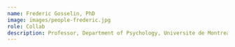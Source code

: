 ```yaml
---
name: Frederic Gosselin, PhD
image: images/people-frederic.jpg
role: Collab
description: Professor, Department of Psychology, Universite de Montreal
---
```

